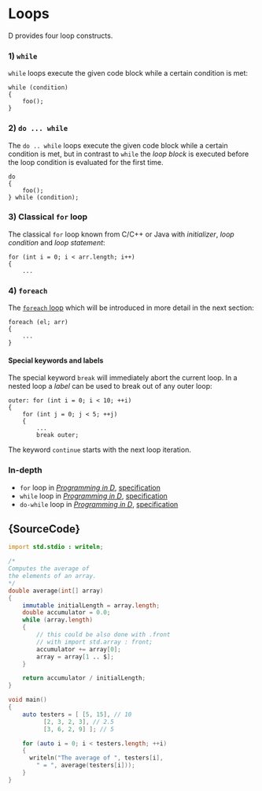 # Loops

D provides four loop constructs.

### 1) `while`

`while`  loops execute the given code block
while a certain condition is met:

    while (condition)
    {
        foo();
    }

### 2) `do ... while`

The `do .. while` loops execute the given code block
while a certain condition is met, but in contrast to `while`
the _loop block_ is executed before the loop condition is
evaluated for the first time.

    do
    {
        foo();
    } while (condition);

### 3) Classical `for` loop

The classical `for` loop known from C/C++ or Java
with _initializer_, _loop condition_ and _loop statement_:

    for (int i = 0; i < arr.length; i++)
    {
        ...

### 4) `foreach`

The [`foreach` loop](basics/foreach) which will be introduced in more detail
in the next section:

    foreach (el; arr)
    {
        ...
    }

#### Special keywords and labels

The special keyword `break` will immediately abort the current loop.
In a nested loop a _label_ can be used to break out of any outer loop:

    outer: for (int i = 0; i < 10; ++i)
    {
        for (int j = 0; j < 5; ++j)
        {
            ...
            break outer;

The keyword `continue` starts with the next loop iteration.

### In-depth

- `for` loop in [_Programming in D_](http://ddili.org/ders/d.en/for.html), [specification](https://dlang.org/spec/statement.html#ForStatement)
- `while` loop in [_Programming in D_](http://ddili.org/ders/d.en/while.html), [specification](https://dlang.org/spec/statement.html#WhileStatement)
- `do-while` loop in [_Programming in D_](http://ddili.org/ders/d.en/do_while.html), [specification](https://dlang.org/spec/statement.html#do-statement)

## {SourceCode}

```d
import std.stdio : writeln;

/*
Computes the average of
the elements of an array.
*/
double average(int[] array)
{
    immutable initialLength = array.length;
    double accumulator = 0.0;
    while (array.length)
    {
        // this could be also done with .front
        // with import std.array : front;
        accumulator += array[0];
        array = array[1 .. $];
    }

    return accumulator / initialLength;
}

void main()
{
    auto testers = [ [5, 15], // 10
          [2, 3, 2, 3], // 2.5
          [3, 6, 2, 9] ]; // 5

    for (auto i = 0; i < testers.length; ++i)
    {
      writeln("The average of ", testers[i],
        " = ", average(testers[i]));
    }
}
```
